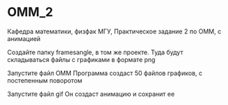# OMM_2
Кафедра математики, физфак МГУ, Практическое задание 2 по ОММ, с анимацией

Создайте папку framesangle, в том же проекте.
Туда будут складываться файлы с графиками в формате png

Запустите файл ОММ
Программа создаст 50 файлов графиков, с постепенным поворотом

Запустите файл gif
Он создаст анимацию и сохранит ее
